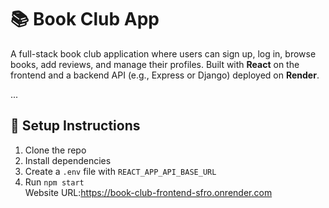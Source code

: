 # 📚 Book Club App

A full-stack book club application where users can sign up, log in, browse books, add reviews, and manage their profiles. Built with **React** on the frontend and a backend API (e.g., Express or Django) deployed on **Render**.

...

## 🔧 Setup Instructions

1. Clone the repo  
2. Install dependencies  
3. Create a `.env` file with `REACT_APP_API_BASE_URL`  
4. Run `npm start`  
Website URL:https://book-club-frontend-sfro.onrender.com
